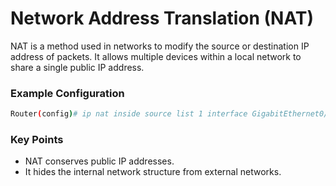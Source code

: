 # Network Address Translation (NAT)

NAT is a method used in networks to modify the source or destination IP address of packets. It allows multiple devices within a local network to share a single public IP address.

### Example Configuration
```bash
Router(config)# ip nat inside source list 1 interface GigabitEthernet0/0 overload
```

### Key Points
- NAT conserves public IP addresses.
- It hides the internal network structure from external networks.
